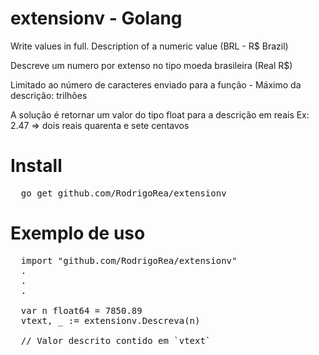 # extensionv - Golang
Write values ​​in full. Description of a numeric value (BRL - R$ Brazil)

Descreve um numero por extenso no tipo moeda brasileira (Real R$)

Limitado ao número de caracteres enviado para a função - Máximo da descrição: trilhões

A solução é retornar um valor do tipo float para a descrição em reais 
Ex: 2.47 => dois reais quarenta e sete centavos

# Install 
<pre>
  go get github.com/RodrigoRea/extensionv
</pre>

# Exemplo de uso 
<pre>
  import "github.com/RodrigoRea/extensionv"
  .
  .
  .
  
  var n float64 = 7850.89  
  vtext, _ := extensionv.Descreva(n)
  
  // Valor descrito contido em `vtext`
	
</pre>
